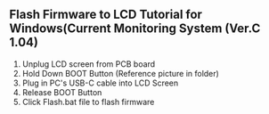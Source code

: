 ## Flash Firmware to LCD Tutorial for Windows(Current Monitoring System (Ver.C 1.04)

1. Unplug LCD screen from PCB board
2. Hold Down BOOT Button (Reference picture in folder)
3. Plug in PC's USB-C cable into LCD Screen
4. Release BOOT Button
5. Click Flash.bat file to flash firmware
